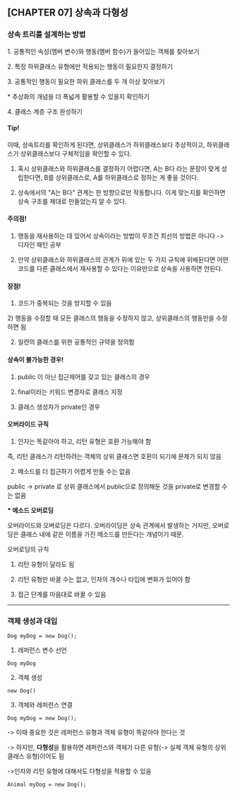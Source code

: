## \[CHAPTER 07\] 상속과 다형성  
  

### **상속 트리를 설계하는 방법**

1\. 공통적인 속성(멤버 변수)와 행동(멤버 함수)가 들어있는 객체를 찾아보기

2\. 특정 하위클래스 유형에만 적용되는 행동이 필요한지 결정하기

3\. 공통적인 행동이 필요한 하위 클래스를 두 개 이상 찾아보기

\* 추상화의 개념을 더 폭넓게 활용할 수 있을지 확인하기

4\. 클래스 계층 구조 완성하기

#### **Tip!**

이때, 상속트리를 확인하게 된다면, 상위클래스가 하위클래스보다 추상적이고, 하위클래스가 상위클래스보다 구체적임을 확인할 수 있다.

1) 혹시 상위클래스와 하위클래스를 결정하기 어렵다면, A는 B다 라는 문장이 맞게 성립한다면, B를 상위클래스로, A를 하위클래스로 정하는 게 좋을 것이다.

2) 상속에서의 "A는 B다" 관계는 한 방향으로만 작동합니다. 이게 맞는지를 확인하면 상속 구조를 제대로 만들었는지 알 수 있다.

#### **주의점!**

1) 행동을 재사용하는 데 있어서 상속이라는 방법이 무조건 최선의 방법은 아니다 -> 디자인 패턴 공부

2) 만약 상위클래스와 하위클래스의 관계가 위에 있는 두 가지 규칙에 위배된다면 어떤 코드를 다른 클래스에서 재사용할 수 있다는 이유만으로 상속을 사용하면 안된다.

#### **장점!**

1) 코드가 중복되는 것을 방지할 수 있음

2) 행동을 수정할 때 모든 클래스의 행동을 수정하지 않고, 상위클래스의 행동만을 수정하면 됨

2) 일련의 클래스를 위한 공통적인 규약을 정의함

#### **상속이 불가능한 경우!**

1) public 이 아닌 접근제어를 갖고 있는 클래스의 경우

2) final이라는 키워드 변경자로 클래스 지정

3) 클래스 생성자가 private인 경우

#### **오버라이드 규칙**

1) 인자는 똑같아야 하고, 리턴 유형은 호환 가능해야 함

즉, 리턴 클래스가 리턴하려는 객체의 상위 클래스면 호환이 되기에 문제가 되지 않음

2) 메소드를 더 접근하기 어렵게 만들 수는 없음

public -> private 로 상위 클래스에서 public으로 정의해둔 것을 private로 변경할 수는 없음

**\* 메소드 오버로딩**

오버라이드와 오버로딩은 다르다. 오버라이딩은 상속 관계에서 발생하는 거지만, 오버로딩은 클래스 내에 같은 이름을 가진 메소드를 만든다는 개념이기 때문.

오버로딩의 규칙

1) 리턴 유형이 달라도 됨

2) 리턴 유형만 바꿀 수는 없고, 인자의 개수나 타입에 변화가 있어야 함

3) 접근 단계를 마음대로 바꿀 수 있음

---

### **객체 생성과 대입**

```
Dog myDog = new Dog();
```

1) 레퍼런스 변수 선언

```
Dog myDog
```

2) 객체 생성

```
new Dog()
```

3) 객체와 레퍼런스 연결

```
Dog myDog = new Dog();
```

\-> 이때 중요한 것은 레퍼런스 유형과 객체 유형이 똑같아야 한다는 것

\-> 하지만, **다형성**을 활용하면 레퍼런스와 객체가 다른 유형(-> 실제 객체 유형의 상위클래스 유형)이어도 됨

\->인자와 리턴 유형에 대해서도 다형성을 적용할 수 있음

```
Animal myDog = new Dog();
```
